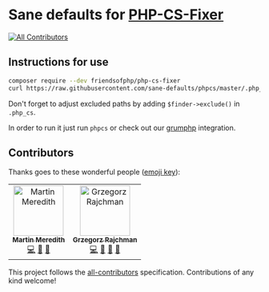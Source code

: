 # Sane defaults for [PHP-CS-Fixer](https://github.com/FriendsOfPHP/PHP-CS-Fixer)
[![All Contributors](https://img.shields.io/badge/all_contributors-2-orange.svg?style=flat-square)](#contributors)

## Instructions for use

```bash
composer require --dev friendsofphp/php-cs-fixer
curl https://raw.githubusercontent.com/sane-defaults/phpcs/master/.php_cs > .php_cs
```

Don't forget to adjust excluded paths by adding `$finder->exclude()` in `.php_cs`.

In order to run it just run `phpcs` or check out our [grumphp](https://github.com/sane-defaults/grumphp) integration.

## Contributors

Thanks goes to these wonderful people ([emoji key](https://github.com/all-contributors/all-contributors#emoji-key)):

<!-- ALL-CONTRIBUTORS-LIST:START - Do not remove or modify this section -->
<!-- prettier-ignore -->
<table><tr><td align="center"><a href="https://www.sourceguru.net"><img src="https://avatars3.githubusercontent.com/u/570639?v=4" width="100px;" alt="Martin Meredith"/><br /><sub><b>Martin Meredith</b></sub></a><br /><a href="https://github.com/sane-defaults/phpcs/commits?author=mezzle" title="Code">💻</a> <a href="#ideas-mezzle" title="Ideas, Planning, & Feedback">🤔</a> <a href="#review-mezzle" title="Reviewed Pull Requests">👀</a></td><td align="center"><a href="https://github.com/mrliptontea"><img src="https://avatars1.githubusercontent.com/u/3495587?v=4" width="100px;" alt="Grzegorz Rajchman"/><br /><sub><b>Grzegorz Rajchman</b></sub></a><br /><a href="https://github.com/sane-defaults/phpcs/commits?author=mrliptontea" title="Code">💻</a> <a href="#ideas-mrliptontea" title="Ideas, Planning, & Feedback">🤔</a> <a href="https://github.com/sane-defaults/phpcs/commits?author=mrliptontea" title="Documentation">📖</a> <a href="#review-mrliptontea" title="Reviewed Pull Requests">👀</a></td></tr></table>

<!-- ALL-CONTRIBUTORS-LIST:END -->

This project follows the [all-contributors](https://github.com/all-contributors/all-contributors) specification. Contributions of any kind welcome!